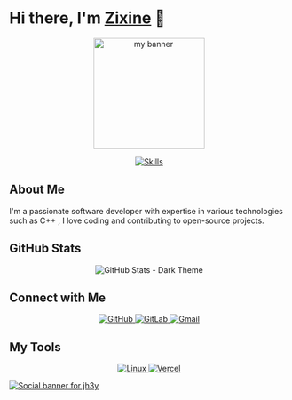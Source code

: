 # Hi there, I'm [Zixine](https://github.com/naufalprtm) 👋

<p align="center">
    <img width="200" height="200" src="https://github.com/naufalprtm/git/blob/main/zixine.png" alt="my banner">
</p>


<div align="center">
  <a href="https://skillicons.dev">
    <img src="https://skillicons.dev/icons?i=ts,nodejs,docker,cpp,js,html,css,solidity,webpack,yarn" alt="Skills" />
  </a>
</div>

## About Me
I'm a passionate software developer with expertise in various technologies such as C++ , I love coding and contributing to open-source projects.

## GitHub Stats
<div align="center">
  <img src="https://github-readme-stats.vercel.app/api?username=naufalprtm&show_icons=true&theme=dark" alt="GitHub Stats - Dark Theme" />
</div>


## Connect with Me
<div align="center">
  <a href="https://skillicons.dev">
    <img src="https://skillicons.dev/icons?i=github" alt="GitHub" style="animation: pulse 1s infinite;" />
    <img src="https://skillicons.dev/icons?i=gitlab" alt="GitLab" style="animation: pulse 1s infinite 0.2s;" />
    <img src="https://skillicons.dev/icons?i=gmail" alt="Gmail" style="animation: pulse 1s infinite 0.4s;" />
  </a>
</div>

## My Tools
<div align="center">
  <a href="https://skillicons.dev">
    <img src="https://skillicons.dev/icons?i=linux" alt="Linux" style="animation: spin 2s linear infinite;" />
    <img src="https://skillicons.dev/icons?i=vercel" alt="Vercel" style="animation: spin-reverse 2s linear infinite;" />
  </a>
</div>

[![Social banner for jh3y](https://github.com/naufalprtm/git/blob/main/banner.gif)](https://jhey.dev)
